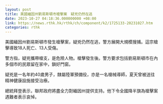 ```yaml
---
layout: post
title: 美國緬因州劉易斯頓市槍擊案　疑兇仍然在逃
date: 2023-10-27 04:18:36.000000000 +08:00
link: https://news.rthk.hk/rthk/ch/component/k2/1725133-20231027.htm
categories: rthk
---
```


美國緬因州劉易斯頓市發生槍擊案，疑兇仍然在逃，警方展開大規模搜捕。這宗槍擊導致18人死亡、13人受傷。

警方指，疑兇攜帶槍支，是危險人物。槍擊發生後。警方要求包括劉易斯頓市在內多個市的民眾留在家中，鎖好門窗。

疑兇是一名年約40歲男子，隸屬陸軍預備役，亦是一名槍械導師，夏天曾被送往精神健康設施接受治療。

總統拜登表示，聯邦政府將盡全力對緬因州提供支持。他下令全國降半旗為槍擊案遇難者表示哀悼。
